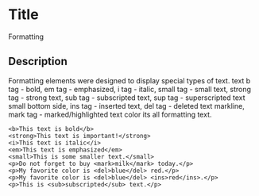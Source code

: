 # Title

Formatting

## Description

Formatting elements were designed to display special types of text. text b tag - bold, em tag - emphasized, i tag - italic, small tag - small text, strong tag - strong text, sub tag - subscripted text, sup tag - superscripted text small bottom side, ins tag - inserted text, del tag - deleted text markline, mark tag - marked/highlighted text color its all formatting text.

```md040
<b>This text is bold</b>
<strong>This text is important!</strong>
<i>This text is italic</i>
<em>This text is emphasized</em> 
<small>This is some smaller text.</small>
<p>Do not forget to buy <mark>milk</mark> today.</p>
<p>My favorite color is <del>blue</del> red.</p>
<p>My favorite color is <del>blue</del> <ins>red</ins>.</p>
<p>This is <sub>subscripted</sub> text.</p>
```
